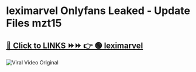 
 # leximarvel Onlyfans Leaked - Update Files mzt15

## <h2><a href="https://clipsfans.com/leximarvel&ref=git">🔗 Click to LINKS ⏩⏩ 👉 🟢 leximarvel </a></h2>

<a href="https://clipsfans.com/leximarvel&ref=git" rel="nofollow" data-target="animated-image.originalLink"><img src="https://i.ibb.co.com/xMMVF88/686577567.gif" alt="Viral Video Original" style="max-width: 100%; display: inline-block;" data-target="animated-image.originalImage"></a>

